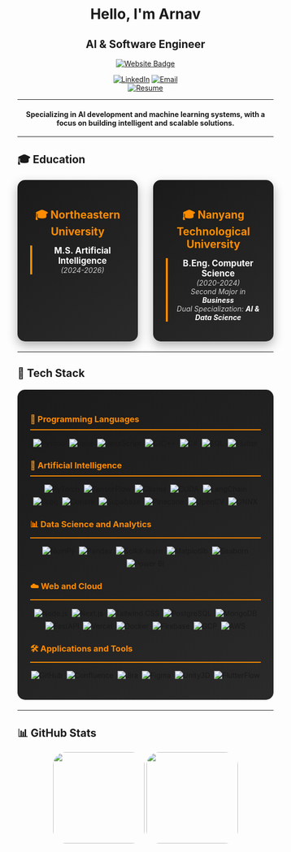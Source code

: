 <div align="center">

# Hello, I'm Arnav
## AI & Software Engineer

<a href="https://arnavjaiswal.com" target="_blank">
  <img src="https://img.shields.io/badge/🚀_Portfolio_Website-arnavjaiswal.com-FF8C00?style=for-the-badge&logo=firefox&logoColor=white&labelColor=000000" alt="Website Badge" />
</a>

[![LinkedIn](https://img.shields.io/badge/linkedin-%230077B5.svg?style=for-the-badge&logo=linkedin&logoColor=white)](https://linkedin.com/in/arnavjaiswal) [![Email](https://img.shields.io/badge/gmail-%23EA4335.svg?style=for-the-badge&logo=gmail&logoColor=white)](mailto:arnavjaiswal140@gmail.com) \
[![Resume](https://img.shields.io/badge/📄_Resume-000000?style=for-the-badge&logo=adobe&logoColor=white&labelColor=000000)](https://drive.google.com/file/d/1HME013qBXntgaT-tZ5tjjRsSVT7wx9Je/view?usp=drive_link)

---

</div>

<div align="center">
  
#### Specializing in AI development and machine learning systems, with a focus on building intelligent and scalable solutions.

---

</div>

## 🎓 Education

<div align="center" style="display: flex; justify-content: space-around; width: 100%; margin: 20px 0; gap: 30px;">
  <div style="width: 45%; background: linear-gradient(145deg, #1a1a1a, #2a2a2a); padding: 25px; border-radius: 15px; box-shadow: 0 8px 20px rgba(0,0,0,0.3); transition: transform 0.3s ease;">
    <h3 style="color: #FF8C00; margin-bottom: 15px; font-size: 1.5em;">🎓 Northeastern University</h3>
    <div style="border-left: 4px solid #FF8C00; padding-left: 15px;">
      <p><strong style="color: #ffffff; font-size: 1.2em;">M.S. Artificial Intelligence</strong><br/>
      <em style="color: #cccccc;">(2024-2026)</em></p>
    </div>
  </div>
  
  <div style="width: 45%; background: linear-gradient(145deg, #1a1a1a, #2a2a2a); padding: 25px; border-radius: 15px; box-shadow: 0 8px 20px rgba(0,0,0,0.3); transition: transform 0.3s ease;">
    <h3 style="color: #FF8C00; margin-bottom: 15px; font-size: 1.5em;">🎓 Nanyang Technological University</h3>
    <div style="border-left: 4px solid #FF8C00; padding-left: 15px;">
      <p><strong style="color: #ffffff; font-size: 1.2em;">B.Eng. Computer Science</strong><br/>
      <em style="color: #cccccc;">(2020-2024)</em><br/>
      <em style="color: #cccccc;">Second Major in <strong style="color: #ffffff;">Business</strong></em><br/>
      <em style="color: #cccccc;">Dual Specialization: <strong style="color: #ffffff;">AI & Data Science</strong></em></p>
    </div>
  </div>
</div>

---

## 🔧 Tech Stack

<div style="background: linear-gradient(145deg, #1a1a1a, #2a2a2a); padding: 25px; border-radius: 15px; margin: 20px 0;">
  <h3 style="color: #FF8C00; border-bottom: 2px solid #FF8C00; padding-bottom: 10px;">🚀 Programming Languages</h3>
  <div style="display: flex; flex-wrap: wrap; gap: 8px; margin: 15px 0;justify-content: center;">
<img src="https://img.shields.io/badge/python-%233776AB.svg?style=for-the-badge&logo=python&logoColor=white" alt="Python" />
<img src="https://img.shields.io/badge/java-%23007396.svg?style=for-the-badge&logo=java&logoColor=white" alt="Java" />
<img src="https://img.shields.io/badge/javascript-%23F7DF1E.svg?style=for-the-badge&logo=javascript&logoColor=black" alt="JavaScript" />
<img src="https://img.shields.io/badge/c++-%2300599C.svg?style=for-the-badge&logo=c%2B%2B&logoColor=white" alt="C/C++" />
<img src="https://img.shields.io/badge/csharp-%23239120.svg?style=for-the-badge&logo=c-sharp&logoColor=white" alt="C#" />
<img src="https://img.shields.io/badge/sql-%234479A1.svg?style=for-the-badge&logo=mysql&logoColor=white" alt="SQL" />
<img src="https://img.shields.io/badge/flutter-%2302569B.svg?style=for-the-badge&logo=flutter&logoColor=white" alt="Flutter" />
  </div>

  <h3 style="color: #FF8C00; border-bottom: 2px solid #FF8C00; padding-bottom: 10px; margin-top: 25px;">🤖 Artificial Intelligence</h3>
  <div style="display: flex; flex-wrap: wrap; gap: 8px; margin: 15px 0; justify-content: center;">
<img src="https://img.shields.io/badge/pytorch-%23EE4C2C.svg?style=for-the-badge&logo=pytorch&logoColor=white" alt="PyTorch" />
<img src="https://img.shields.io/badge/tensorflow-%23FF6F00.svg?style=for-the-badge&logo=tensorflow&logoColor=white" alt="TensorFlow" />
<img src="https://img.shields.io/badge/ollama-%2316A5F3.svg?style=for-the-badge&logo=ollama&logoColor=white" alt="Ollama" />
<img src="https://img.shields.io/badge/cuda-%2376B900.svg?style=for-the-badge&logo=nvidia&logoColor=white" alt="CUDA" />
<img src="https://img.shields.io/badge/langchain-%23000000.svg?style=for-the-badge&logo=chainlink&logoColor=white" alt="LangChain" />
<img src="https://img.shields.io/badge/groq-%23000000.svg?style=for-the-badge&logo=groq&logoColor=white" alt="Groq" />
<img src="https://img.shields.io/badge/cohere-%23000000.svg?style=for-the-badge&logo=cohere&logoColor=white" alt="Cohere" />
<img src="https://img.shields.io/badge/supabase-%233ECF8E.svg?style=for-the-badge&logo=supabase&logoColor=white" alt="Supabase" />
<img src="https://img.shields.io/badge/pinecone-%23000000.svg?style=for-the-badge&logo=pinecone&logoColor=white" alt="Pinecone" />
<img src="https://img.shields.io/badge/opencv-%235C3EE8.svg?style=for-the-badge&logo=opencv&logoColor=white" alt="OpenCV" />
<img src="https://img.shields.io/badge/onnx-%23005CED.svg?style=for-the-badge&logo=onnx&logoColor=white" alt="ONNX" />
  </div>

  <h3 style="color: #FF8C00; border-bottom: 2px solid #FF8C00; padding-bottom: 10px; margin-top: 25px; ">📊 Data Science and Analytics</h3>
  <div style="display: flex; flex-wrap: wrap; gap: 8px; margin: 15px 0;justify-content: center;">
<img src="https://img.shields.io/badge/numpy-%23013243.svg?style=for-the-badge&logo=numpy&logoColor=white" alt="NumPy" />
<img src="https://img.shields.io/badge/pandas-%23150458.svg?style=for-the-badge&logo=pandas&logoColor=white" alt="Pandas" />
<img src="https://img.shields.io/badge/scikit--learn-%23F7931E.svg?style=for-the-badge&logo=scikit-learn&logoColor=white" alt="Scikit-learn" />
<img src="https://img.shields.io/badge/matplotlib-%2311557C.svg?style=for-the-badge&logo=python&logoColor=white" alt="Matplotlib" />
<img src="https://img.shields.io/badge/seaborn-%233776AB.svg?style=for-the-badge&logo=python&logoColor=white" alt="Seaborn" />
<img src="https://img.shields.io/badge/power%20bi-%23F2C811.svg?style=for-the-badge&logo=power-bi&logoColor=black" alt="Power BI" />
  </div>

  <h3 style="color: #FF8C00; border-bottom: 2px solid #FF8C00; padding-bottom: 10px; margin-top: 25px;">☁️ Web and Cloud</h3>
  <div style="display: flex; flex-wrap: wrap; gap: 8px; margin: 15px 0;justify-content: center;">
<img src="https://img.shields.io/badge/node.js-%23339933.svg?style=for-the-badge&logo=node.js&logoColor=white" alt="Node.js" />
<img src="https://img.shields.io/badge/next.js-%23000000.svg?style=for-the-badge&logo=next.js&logoColor=white" alt="Next.js" />
<img src="https://img.shields.io/badge/tailwind%20css-%2338B2AC.svg?style=for-the-badge&logo=tailwind-css&logoColor=white" alt="Tailwind CSS" />
<img src="https://img.shields.io/badge/postgresql-%23336791.svg?style=for-the-badge&logo=postgresql&logoColor=white" alt="PostgreSQL" />
<img src="https://img.shields.io/badge/mongodb-%2347A248.svg?style=for-the-badge&logo=mongodb&logoColor=white" alt="MongoDB" />
<img src="https://img.shields.io/badge/fastapi-%23009688.svg?style=for-the-badge&logo=fastapi&logoColor=white" alt="FastAPI" />
<img src="https://img.shields.io/badge/vercel-%23000000.svg?style=for-the-badge&logo=vercel&logoColor=white" alt="Vercel" />
<img src="https://img.shields.io/badge/docker-%232496ED.svg?style=for-the-badge&logo=docker&logoColor=white" alt="Docker" />
<img src="https://img.shields.io/badge/firebase-%23FFCA28.svg?style=for-the-badge&logo=firebase&logoColor=black" alt="Firebase" />
<img src="https://img.shields.io/badge/gcp-%234285F4.svg?style=for-the-badge&logo=google-cloud&logoColor=white" alt="GCP" />
<img src="https://img.shields.io/badge/aws-%23232F3E.svg?style=for-the-badge&logo=amazon-aws&logoColor=white" alt="AWS" />
  </div>

  <h3 style="color: #FF8C00; border-bottom: 2px solid #FF8C00; padding-bottom: 10px; margin-top: 25px;">🛠️ Applications and Tools</h3>
  <div style="display: flex; flex-wrap: wrap; gap: 8px; margin: 15px 0;justify-content: center;">
<img src="https://img.shields.io/badge/github-%23181717.svg?style=for-the-badge&logo=github&logoColor=white" alt="GitHub" />
<img src="https://img.shields.io/badge/confluence-%23172B4D.svg?style=for-the-badge&logo=confluence&logoColor=white" alt="Confluence" />
<img src="https://img.shields.io/badge/jira-%230052CC.svg?style=for-the-badge&logo=jira&logoColor=white" alt="Jira" />
<img src="https://img.shields.io/badge/figma-%23F24E1E.svg?style=for-the-badge&logo=figma&logoColor=white" alt="Figma" />
<img src="https://img.shields.io/badge/unity3d-%23000000.svg?style=for-the-badge&logo=unity&logoColor=white" alt="Unity3D" />
<img src="https://img.shields.io/badge/flutterflow-%2302569B.svg?style=for-the-badge&logo=flutter&logoColor=white" alt="FlutterFlow" />
  </div>
</div>

---

## 📊 GitHub Stats

<p align="center">
  <img height="180em" style="border-radius: 25px;" src="https://github-readme-stats.vercel.app/api?username=ShadowMasterAJ&show_icons=true&theme=gruvbox&hide_border=true&count_private=true&bg_color=000000&title_color=FF8C00&text_color=FF8C00&icon_color=FF8C00" /> <img height="180em" style="border-radius: 25px;" src="https://github-readme-stats.vercel.app/api/top-langs/?username=ShadowMasterAJ&layout=compact&theme=gruvbox&hide_border=true&langs_count=6&hide=jupyter%20notebook,tex,css,php&bg_color=000000&title_color=FF8C00&text_color=FF8C00" />
</p>
